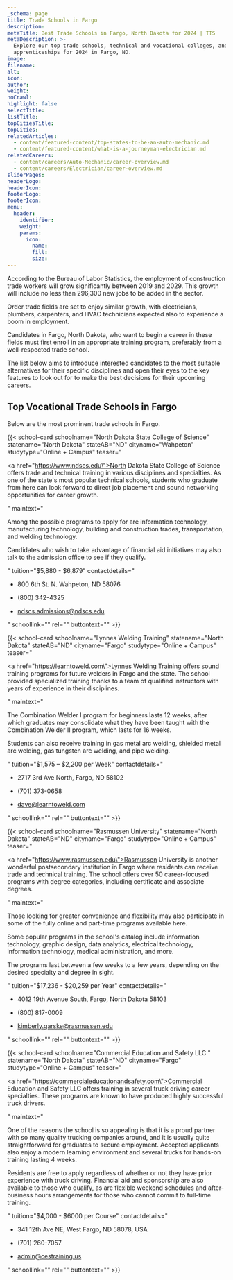 ```yaml
---
_schema: page
title: Trade Schools in Fargo
description:
metaTitle: Best Trade Schools in Fargo, North Dakota for 2024 | TTS
metaDescription: >-
  Explore our top trade schools, technical and vocational colleges, and
  apprenticeships for 2024 in Fargo, ND.
image:
filename:
alt:
icon:
author:
weight:
noCrawl:
highlight: false
selectTitle:
listTitle:
topCitiesTitle:
topCities:
relatedArticles:
  - content/featured-content/top-states-to-be-an-auto-mechanic.md
  - content/featured-content/what-is-a-journeyman-electrician.md
relatedCareers:
  - content/careers/Auto-Mechanic/career-overview.md
  - content/careers/Electrician/career-overview.md
sliderPages:
headerLogo:
headerIcon:
footerLogo:
footerIcon:
menu:
  header:
    identifier:
    weight:
    params:
      icon:
        name:
        fill:
        size:
---
```

According to the Bureau of Labor Statistics, the employment of construction trade workers will grow significantly between 2019 and 2029. This growth will include no less than 296,300 new jobs to be added in the sector.

Order trade fields are set to enjoy similar growth, with electricians, plumbers, carpenters, and HVAC technicians expected also to experience a boom in employment.

Candidates in Fargo, North Dakota, who want to begin a career in these fields must first enroll in an appropriate training program, preferably from a well-respected trade school.

The list below aims to introduce interested candidates to the most suitable alternatives for their specific disciplines and open their eyes to the key features to look out for to make the best decisions for their upcoming careers.

## **Top Vocational Trade Schools in Fargo**

Below are the most prominent trade schools in Fargo.

{{< school-card schoolname="North Dakota State College of Science" statename="North Dakota" stateAB="ND" cityname="Wahpeton" studytype="Online + Campus" teaser="<p><a href=\"https://www.ndscs.edu\">North Dakota State College of Science</a> offers trade and technical training in various disciplines and specialties. As one of the state's most popular technical schools, students who graduate from here can look forward to direct job placement and sound networking opportunities for career growth.</p>" maintext="<p>Among the possible programs to apply for are information technology, manufacturing technology, building and construction trades, transportation, and welding technology.</p><p>Candidates who wish to take advantage of financial aid initiatives may also talk to the admission office to see if they qualify.</p>" tuition="$5,880 - $6,879" contactdetails="<ul><li><p>800 6th St. N. Wahpeton, ND 58076</p></li><li><p>(800) 342-4325</p></li><li><p>ndscs.admissions@ndscs.edu</p></li></ul>" schoollink="" rel="" buttontext="" >}}

{{< school-card schoolname="Lynnes Welding Training" statename="North Dakota" stateAB="ND" cityname="Fargo" studytype="Online + Campus" teaser="<p><a href=\"https://learntoweld.com\">Lynnes Welding Training</a> offers sound training programs for future welders in Fargo and the state. The school provided specialized training thanks to a team of qualified instructors with years of experience in their disciplines.</p>" maintext="<p>The Combination Welder I program for beginners lasts 12 weeks, after which graduates may consolidate what they have been taught with the Combination Welder II program, which lasts for 16 weeks.</p><p>Students can also receive training in gas metal arc welding, shielded metal arc welding, gas tungsten arc welding, and pipe welding.</p>" tuition="$1,575 – $2,200 per Week" contactdetails="<ul><li><p>2717 3rd Ave North, Fargo, ND 58102</p></li><li><p>(701) 373-0658</p></li><li><p>dave@learntoweld.com</p></li></ul>" schoollink="" rel="" buttontext="" >}}

{{< school-card schoolname="Rasmussen University" statename="North Dakota" stateAB="ND" cityname="Fargo" studytype="Online + Campus" teaser="<p><a href=\"https://www.rasmussen.edu\">Rasmussen University</a> is another wonderful postsecondary institution in Fargo where residents can receive trade and technical training. The school offers over 50 career-focused programs with degree categories, including certificate and associate degrees.</p>" maintext="<p>Those looking for greater convenience and flexibility may also participate in some of the fully online and part-time programs available here.</p><p>Some popular programs in the school's catalog include information technology, graphic design, data analytics, electrical technology, information technology, medical administration, and more.</p><p>The programs last between a few weeks to a few years, depending on the desired specialty and degree in sight.</p>" tuition="$17,236 - $20,259 per Year" contactdetails="<ul><li><p>4012 19th Avenue South, Fargo, North Dakota 58103</p></li><li><p>(800) 817-0009</p></li><li><p>kimberly.garske@rasmussen.edu</p></li></ul>" schoollink="" rel="" buttontext="" >}}

{{< school-card schoolname="Commercial Education and Safety LLC " statename="North Dakota" stateAB="ND" cityname="Fargo" studytype="Online + Campus" teaser="<p><a href=\"https://commercialeducationandsafety.com\">Commercial Education and Safety LLC</a> offers training in several truck driving career specialties. These programs are known to have produced highly successful truck drivers.</p>" maintext="<p>One of the reasons the school is so appealing is that it is a proud partner with so many quality trucking companies around, and it is usually quite straightforward for graduates to secure employment. Accepted applicants also enjoy a modern learning environment and several trucks for hands-on training lasting 4 weeks.</p><p>Residents are free to apply regardless of whether or not they have prior experience with truck driving. Financial aid and sponsorship are also available to those who qualify, as are flexible weekend schedules and after-business hours arrangements for those who cannot commit to full-time training.</p>" tuition="$4,000 - $6000 per Course" contactdetails="<ul><li><p>341 12th Ave NE, West Fargo, ND 58078, USA</p></li><li><p>(701) 260-7057</p></li><li><p>admin@cestraining.us</p><p></p></li></ul>" schoollink="" rel="" buttontext="" >}}